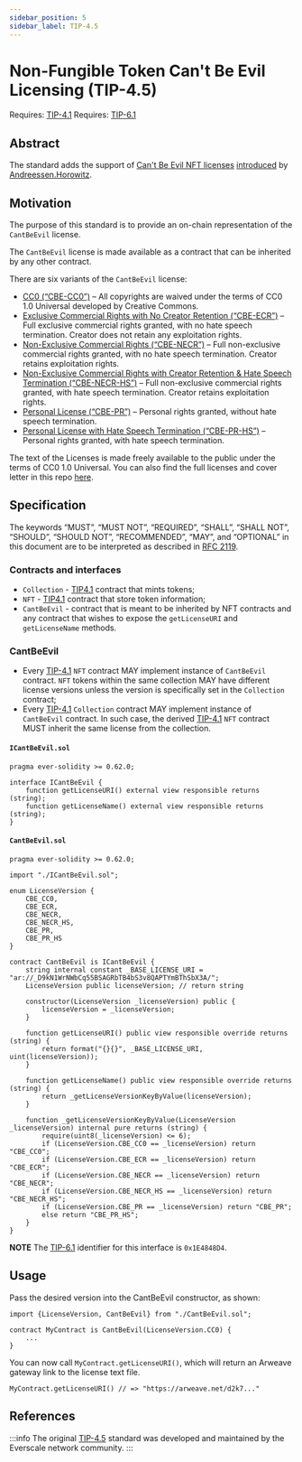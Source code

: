 ```yaml
---
sidebar_position: 5
sidebar_label: TIP-4.5
---
```


# Non-Fungible Token Can't Be Evil Licensing (TIP-4.5)

Requires: [TIP-4.1](1.md)
Requires: [TIP-6.1](./../TIP-6/1.md)

## Abstract

The standard adds the support of [Can't Be Evil NFT licenses](https://github.com/a16z/a16z-contracts) [introduced](https://a16zcrypto.com/content/article/introducing-nft-licenses/) by [Andreessen.Horowitz](https://a16z.com).

## Motivation

The purpose of this standard is to provide an on-chain representation of the `CantBeEvil` license.

The `CantBeEvil` license is made available as a contract that can be inherited by any other contract.

There are six variants of the `CantBeEvil` license:

* [CC0 (“CBE-CC0”)](https://arweave.net/_D9kN1WrNWbCq55BSAGRbTB4bS3v8QAPTYmBThSbX3A/0) – All copyrights are waived under the terms of CC0 1.0 Universal developed by Creative Commons.
* [Exclusive Commercial Rights with No Creator Retention (“CBE-ECR”)](https://arweave.net/_D9kN1WrNWbCq55BSAGRbTB4bS3v8QAPTYmBThSbX3A/1) – Full exclusive commercial rights granted, with no hate speech termination. Creator does not retain any exploitation rights.
* [Non-Exclusive Commercial Rights (“CBE-NECR”)](https://arweave.net/_D9kN1WrNWbCq55BSAGRbTB4bS3v8QAPTYmBThSbX3A/2) – Full non-exclusive commercial rights granted, with no hate speech termination. Creator retains exploitation rights.
* [Non-Exclusive Commercial Rights with Creator Retention & Hate Speech Termination (“CBE-NECR-HS”)](https://arweave.net/_D9kN1WrNWbCq55BSAGRbTB4bS3v8QAPTYmBThSbX3A/3) – Full non-exclusive commercial rights granted, with hate speech termination. Creator retains exploitation rights.
* [Personal License (“CBE-PR”)](https://arweave.net/_D9kN1WrNWbCq55BSAGRbTB4bS3v8QAPTYmBThSbX3A/4) – Personal rights granted, without hate speech termination.
* [Personal License with Hate Speech Termination (“CBE-PR-HS”)](https://arweave.net/_D9kN1WrNWbCq55BSAGRbTB4bS3v8QAPTYmBThSbX3A/5) – Personal rights granted, with hate speech termination.

The text of the Licenses is made freely available to the public under the terms of CC0 1.0 Universal. You can also find the full licenses and cover letter in this repo [here](https://github.com/a16z/a16z-contracts/blob/master/licenses).

## Specification

The keywords “MUST”, “MUST NOT”, “REQUIRED”, “SHALL”, “SHALL NOT”, “SHOULD”, “SHOULD NOT”, “RECOMMENDED”, “MAY”, and “OPTIONAL” in this document are to be interpreted as described in [RFC 2119](https://datatracker.ietf.org/doc/html/rfc2119).

### Contracts and interfaces

* `Collection` - [TIP4.1](1.md) contract that mints tokens;
* `NFT` - [TIP4.1](1.md) contract that store token information;
* `CantBeEvil` - contract that is meant to be inherited by NFT contracts and any contract that wishes to expose the `getLicenseURI` and `getLicenseName` methods.

### CantBeEvil

* Every [TIP-4.1](1.md) `NFT` contract MAY implement instance of `CantBeEvil` contract. `NFT` tokens within the same collection MAY have different license versions unless the version is specifically set in the `Collection` contract;
* Every [TIP-4.1](1.md) `Collection` contract MAY implement instance of `CantBeEvil` contract. In such case, the derived [TIP-4.1](1.md) `NFT` contract MUST inherit the same license from the collection.

#### `ICantBeEvil.sol`

```solidity
pragma ever-solidity >= 0.62.0;

interface ICantBeEvil {
    function getLicenseURI() external view responsible returns (string);
    function getLicenseName() external view responsible returns (string);
}
```

#### `CantBeEvil.sol`

```solidity
pragma ever-solidity >= 0.62.0;

import "./ICantBeEvil.sol";

enum LicenseVersion {
    CBE_CC0,
    CBE_ECR,
    CBE_NECR,
    CBE_NECR_HS,
    CBE_PR,
    CBE_PR_HS
}

contract CantBeEvil is ICantBeEvil {
    string internal constant _BASE_LICENSE_URI = "ar://_D9kN1WrNWbCq55BSAGRbTB4bS3v8QAPTYmBThSbX3A/";
    LicenseVersion public licenseVersion; // return string
 
    constructor(LicenseVersion _licenseVersion) public {
        licenseVersion = _licenseVersion;
    }

    function getLicenseURI() public view responsible override returns (string) {
        return format("{}{}", _BASE_LICENSE_URI, uint(licenseVersion));
    }

    function getLicenseName() public view responsible override returns (string) {
        return _getLicenseVersionKeyByValue(licenseVersion);
    }

    function _getLicenseVersionKeyByValue(LicenseVersion _licenseVersion) internal pure returns (string) {
        require(uint8(_licenseVersion) <= 6);
        if (LicenseVersion.CBE_CC0 == _licenseVersion) return "CBE_CC0";
        if (LicenseVersion.CBE_ECR == _licenseVersion) return "CBE_ECR";
        if (LicenseVersion.CBE_NECR == _licenseVersion) return "CBE_NECR";
        if (LicenseVersion.CBE_NECR_HS == _licenseVersion) return "CBE_NECR_HS";
        if (LicenseVersion.CBE_PR == _licenseVersion) return "CBE_PR";
        else return "CBE_PR_HS";
    }
}
```

**NOTE** The [TIP-6.1](../TIP-6/1.md) identifier for this interface is `0x1E4848D4`.

## Usage

Pass the desired version into the CantBeEvil constructor, as shown:

```solidity
import {LicenseVersion, CantBeEvil} from "./CantBeEvil.sol";

contract MyContract is CantBeEvil(LicenseVersion.CC0) {
    ...
}
```

You can now call `MyContract.getLicenseURI()`, which will return an Arweave gateway link to the license text file.

```solidity
MyContract.getLicenseURI() // => "https://arweave.net/d2k7..."
```

## References

:::info
The original [TIP-4.5](https://docs.everscale.network/standard/TIP-4.5) standard was developed and maintained by the Everscale network community.
:::
